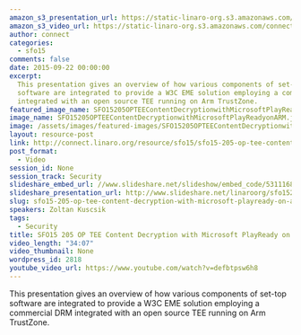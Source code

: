 ```yaml
---
amazon_s3_presentation_url: https://static-linaro-org.s3.amazonaws.com/connect/sfo15/Presentations/09-22-Tuesday/SFO15-205-%20%20OP-TEE%20Content%20Decryption%20with%20Microsoft%20PlayReady%20on%20ARM%20TrustZone.pdf
amazon_s3_video_url: https://static-linaro-org.s3.amazonaws.com/connect/sfo15/Videos/09-22-Tuesday/SFO15-205%20OP-TEE%20Content%20Decryption%20with%20Microsoft%20PlayReady%20on%20ARM.mp4
author: connect
categories:
  - sfo15
comments: false
date: 2015-09-22 00:00:00
excerpt:
  This presentation gives an overview of how various components of set-top
  software are integrated to provide a W3C EME solution employing a commercial DRM
  integrated with an open source TEE running on Arm TrustZone.
featured_image_name: SFO15205OPTEEContentDecryptionwithMicrosoftPlayReadyonARM.jpg
image_name: SFO15205OPTEEContentDecryptionwithMicrosoftPlayReadyonARM.jpg
image: /assets/images/featured-images/SFO15205OPTEEContentDecryptionwithMicrosoftPlayReadyonARM.jpg
layout: resource-post
link: http://connect.linaro.org/resource/sfo15/sfo15-205-op-tee-content-decryption-with-microsoft-playready-on-arm/
post_format:
  - Video
session_id: None
session_track: Security
slideshare_embed_url: //www.slideshare.net/slideshow/embed_code/53111683
slideshare_presentation_url: http://www.slideshare.net/linaroorg/sfo15205-optee-content-decryption-with-microsoft-playready-on-arm-53111683
slug: sfo15-205-op-tee-content-decryption-with-microsoft-playready-on-arm
speakers: Zoltan Kuscsik
tags:
  - Security
title: SFO15 205 OP TEE Content Decryption with Microsoft PlayReady on Arm
video_length: "34:07"
video_thumbnail: None
wordpress_id: 2818
youtube_video_url: https://www.youtube.com/watch?v=defbtpsw6h8
---
```


This presentation gives an overview of how various components of set-top software are integrated to provide a W3C EME solution employing a commercial DRM integrated with an open source TEE running on Arm TrustZone.
